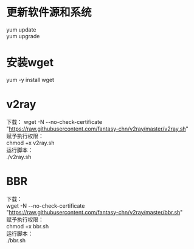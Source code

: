 # 更新软件源和系统
yum update  
yum upgrade
# 安装wget
yum -y install wget
# v2ray
下载：
wget -N --no-check-certificate "https://raw.githubusercontent.com/fantasy-chn/v2ray/master/v2ray.sh"  
赋予执行权限：  
chmod +x v2ray.sh  
运行脚本：  
./v2ray.sh  
# BBR
下载：  
wget -N --no-check-certificate "https://raw.githubusercontent.com/fantasy-chn/v2ray/master/bbr.sh"  
赋予执行权限：  
chmod +x bbr.sh  
运行脚本：  
./bbr.sh  
